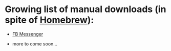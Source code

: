 # Growing list of manual downloads (in spite of [Homebrew](brew.sh)):

* [FB Messenger](http://fbmacmessenger.rsms.me/)

* more to come soon...
